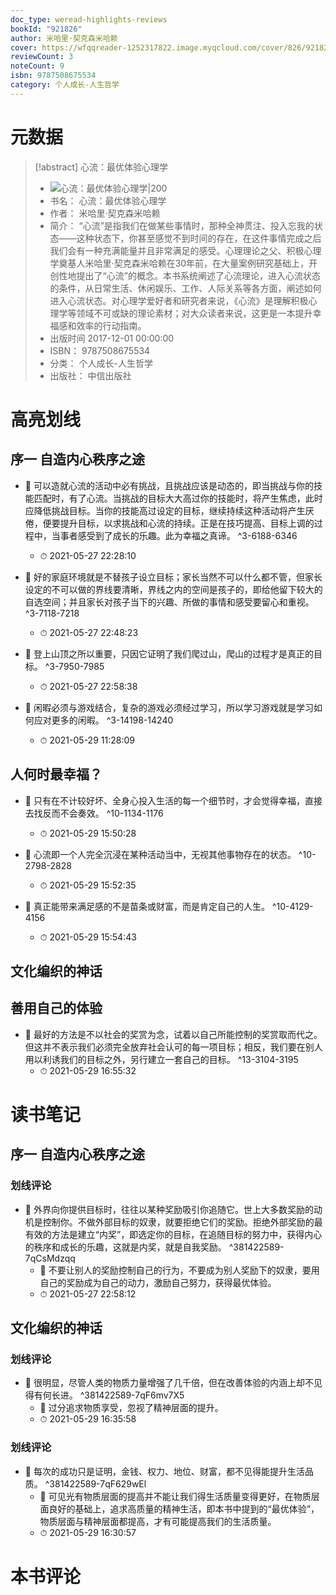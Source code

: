 ```yaml
---
doc_type: weread-highlights-reviews
bookId: "921826"
author: 米哈里·契克森米哈赖
cover: https://wfqqreader-1252317822.image.myqcloud.com/cover/826/921826/t7_921826.jpg
reviewCount: 3
noteCount: 9
isbn: 9787508675534
category: 个人成长-人生哲学
---
```

# 元数据
> [!abstract] 心流：最优体验心理学
> - ![ 心流：最优体验心理学|200](https://wfqqreader-1252317822.image.myqcloud.com/cover/826/921826/t7_921826.jpg)
> - 书名： 心流：最优体验心理学
> - 作者： 米哈里·契克森米哈赖
> - 简介： “心流”是指我们在做某些事情时，那种全神贯注、投入忘我的状态——这种状态下，你甚至感觉不到时间的存在，在这件事情完成之后我们会有一种充满能量并且非常满足的感受。心理理论之父、积极心理学奠基人米哈里·契克森米哈赖在30年前，在大量案例研究基础上，开创性地提出了“心流”的概念。本书系统阐述了心流理论，进入心流状态的条件，从日常生活、休闲娱乐、工作、人际关系等各方面，阐述如何进入心流状态。对心理学爱好者和研究者来说，《心流》是理解积极心理学等领域不可或缺的理论素材；对大众读者来说，这更是一本提升幸福感和效率的行动指南。
> - 出版时间 2017-12-01 00:00:00
> - ISBN： 9787508675534
> - 分类： 个人成长-人生哲学
> - 出版社： 中信出版社

# 高亮划线

## 序一 自造内心秩序之途


- 📌 可以造就心流的活动中必有挑战，且挑战应该是动态的，即当挑战与你的技能匹配时，有了心流。当挑战的目标大大高过你的技能时，将产生焦虑，此时应降低挑战目标。当你的技能高过设定的目标，继续持续这种活动将产生厌倦，便要提升目标，以求挑战和心流的持续。正是在技巧提高、目标上调的过程中，当事者感受到了成长的乐趣。此为幸福之真谛。 ^3-6188-6346
    - ⏱ 2021-05-27 22:28:10 

- 📌 好的家庭环境就是不替孩子设立目标；家长当然不可以什么都不管，但家长设定的不可以做的界线要清晰，界线之内的空间是孩子的，即给他留下较大的自选空间；并且家长对孩子当下的兴趣、所做的事情和感受要留心和重视。 ^3-7118-7218
    - ⏱ 2021-05-27 22:48:23 

- 📌 登上山顶之所以重要，只因它证明了我们爬过山，爬山的过程才是真正的目标。 ^3-7950-7985
    - ⏱ 2021-05-27 22:58:38 

- 📌 闲暇必须与游戏结合，复杂的游戏必须经过学习，所以学习游戏就是学习如何应对更多的闲暇。 ^3-14198-14240
    - ⏱ 2021-05-29 11:28:09 
## 人何时最幸福？


- 📌 只有在不计较好坏、全身心投入生活的每一个细节时，才会觉得幸福，直接去找反而不会奏效。 ^10-1134-1176
    - ⏱ 2021-05-29 15:50:28 

- 📌 心流即一个人完全沉浸在某种活动当中，无视其他事物存在的状态。 ^10-2798-2828
    - ⏱ 2021-05-29 15:52:35 

- 📌 真正能带来满足感的不是苗条或财富，而是肯定自己的人生。 ^10-4129-4156
    - ⏱ 2021-05-29 15:54:43 
## 文化编织的神话

 
## 善用自己的体验


- 📌 最好的方法是不以社会的奖赏为念，试着以自己所能控制的奖赏取而代之。但这并不表示我们必须完全放弃社会认可的每一项目标；相反，我们要在别人用以利诱我们的目标之外，另行建立一套自己的目标。 ^13-3104-3195
    - ⏱ 2021-05-29 16:55:32 
# 读书笔记

## 序一 自造内心秩序之途

### 划线评论
- 📌 外界向你提供目标时，往往以某种奖励吸引你追随它。世上大多数奖励的动机是控制你。不做外部目标的奴隶，就要拒绝它们的奖励。拒绝外部奖励的最有效的方法是建立“内奖”，即选定你的目标，在追随目标的努力中，获得内心的秩序和成长的乐趣，这就是内奖，就是自我奖励。  ^381422589-7qCsMdzqq
    - 💭 不要让别人的奖励控制自己的行为，不要成为别人奖励下的奴隶，要用自己的奖励成为自己的动力，激励自己努力，获得最优体验。
    - ⏱ 2021-05-27 22:58:12
   
## 文化编织的神话

### 划线评论
- 📌 很明显，尽管人类的物质力量增强了几千倍，但在改善体验的内涵上却不见得有何长进。  ^381422589-7qF6mv7X5
    - 💭 过分追求物质享受，忽视了精神层面的提升。
    - ⏱ 2021-05-29 16:35:58

### 划线评论
- 📌 每次的成功只是证明，金钱、权力、地位、财富，都不见得能提升生活品质。  ^381422589-7qF629wEl
    - 💭 可见光有物质层面的提高并不能让我们得生活质量变得更好，在物质层面良好的基础上，追求高质量的精神生活，即本书中提到的“最优体验”，物质层面与精神层面都提高，才有可能提高我们的生活质量。
    - ⏱ 2021-05-29 16:30:57
   
# 本书评论

